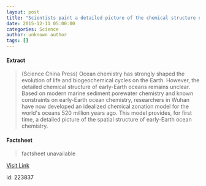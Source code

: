 ```yaml
---
layout: post
title: "Scientists paint a detailed picture of the chemical structure of oceans 520 million years ago"
date: 2015-12-11 05:00:00
categories: Science
author: unknown author
tags: []
---
```



#### Extract
>(Science China Press) Ocean chemistry has strongly shaped the evolution of life and biogeochemical cycles on the Earth. However, the detailed chemical structure of early-Earth oceans remains unclear. Based on modern marine sediment porewater chemistry and known constraints on early-Earth ocean chemistry, researchers in Wuhan have now developed an idealized chemical zonation model for the world's oceans 520 million years ago. This model provides, for first time, a detailed picture of the spatial structure of early-Earth ocean chemistry.

#### Factsheet
>factsheet unavailable

[Visit Link](http://www.eurekalert.org/pub_releases/2015-12/scp-spa121115.php)

id:  223837
